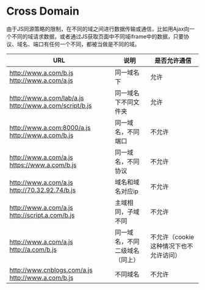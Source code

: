 ﻿# Cross Domain
由于JS同源策略的限制，在不同的域之间进行数据传输或通信，比如用Ajax向一个不同的域请求数据，或者通过JS获取页面中不同域iframe中的数据，只要协议、域名、端口有任何一个不同，都被当做是不同的域。

URL|说明|是否允许通信
---|---|---
http://www.a.com/b.js http://www.a.com/a.js|同一域名下|允许  
http://www.a.com/lab/a.js http://www.a.com/script/b.js|同一域名下不同文件夹|允许  
http://www.a.com:8000/a.js http://www.a.com/b.js|同一域名，不同端口|不允许  
http://www.a.com/a.js https://www.a.com/b.js|同一域名，不同协议|不允许  
http://www.a.com/a.js http://70.32.92.74/b.js|域名和域名对应ip|不允许  
http://www.a.com/a.js http://script.a.com/b.js|主域相同，子域不同|不允许  
http://www.a.com/a.js http://a.com/b.js|同一域名，不同二级域名（同上）|不允许（cookie这种情况下也不允许访问）  
http://www.cnblogs.com/a.js http://www.a.com/b.js|不同域名|不允许  

